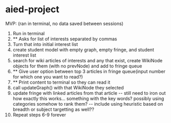 # aied-project

MVP: (ran in terminal, no data saved between sessions)

1. Run in terminal
2. ** Asks for list of interests separated by commas
3. Turn that into initial interest list
4. create student model with empty graph, empty fringe, and student interest list
5. search for wiki articles of interests and any that exist, create WikiNode objects for them (with no prevNode) and add to fringe queue
6. ** Give user option between top 3 articles in fringe queue(input number for which one you want to read?)
7. ** Print content to terminal so they can read it
8. call updateGraph() with that WikiNode they selected
9. update fringe with linked articles from that article
    -- still need to iron out how exactly this works... something with the key words? possibly using categories somehow to rank them?
    -- include using heuristic based on breadth or subject targetting as well??
10. Repeat steps 6-9 forever